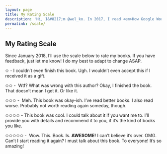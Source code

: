 ```yaml
---
layout: page
title: My Rating Scale
description: 'Hi, I&#8217;m @wel_ko. In 2017, I read <em>How Google Works</em>. One of the things I&#8217;ve learnt from the book is that someone created a manual for his colleagues on how to interact with him. This spiked the idea to create this page. Here&#8217;s a short manual on me.'
permalink: /scale/
---
```


## My Rating Scale
Since January 2018, I&#8217;ll use the scale below to rate my books. If you have feedback, just let me know! I do my best to adapt to change ASAP.

 ✩ - I couldn&#8217;t even finish this book. Ugh. I wouldn&#8217;t even accept this if I received it as a gift.

 ✩✩ -  Wtf? What was wrong with this author? Okay, I finished the book. That doesn&#8217;t mean I get it. Or like it.

 ✩✩✩ -  Meh. This book was okay-ish. I&#8217;ve read better books. I also read worse. Probably not worth reading again someday, though.

 ✩✩✩✩ - This book was cool. I could talk about it if you want me to. I&#8217;ll provide you with details and recommend it to you, if it&#8217;s the kind of books you like.

 ✩✩✩✩✩ -  Wow. This. Book. Is. <b>AWESOME!</b> I can&#8217;t believe it&#8217;s over. OMG. Can&#8217;t I start reading it again? I must talk about this book. To everyone! It&#8217;s so amazing!